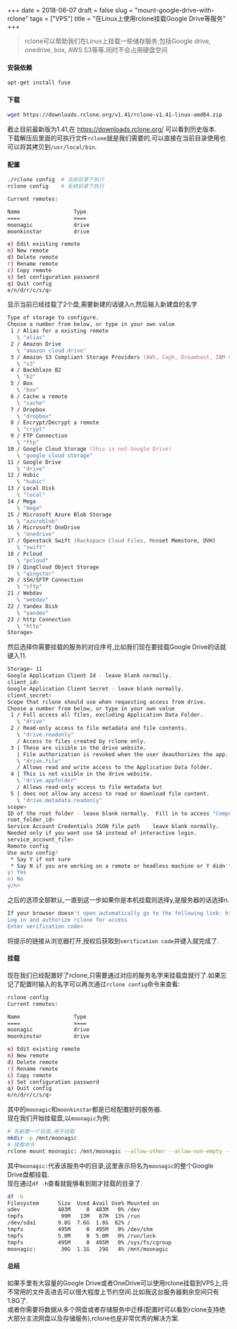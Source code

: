 +++
date = 2018-06-07
draft = false
slug = "mount-google-drive-with-rclone"
tags = ["VPS"]
title = "在Linux上使用rclone挂载Google Drive等服务"
+++

> rclone可以帮助我们在Linux上挂载一些储存服务,包括Google drive, onedrive, box, AWS S3等等.同时不会占用硬盘空间

#### 安装依赖
```zsh
apt-get install fuse
```

#### 下载
```zsh
wget https://downloads.rclone.org/v1.41/rclone-v1.41-linux-amd64.zip
```
截止目前最新版为1.41,在 https://downloads.rclone.org/ 可以看到历史版本.  
下载解压后里面的可执行文件`rclone`就是我们需要的,可以直接在当前目录使用也可以将其拷贝到`/usr/local/bin`.  

#### 配置
```zsh
./rclone config  # 当前目录下执行
rclone config    # 系统目录下执行

Current remotes:

Name                 Type
====                 ====
moonagic             drive
moonkinstar          drive

e) Edit existing remote
n) New remote
d) Delete remote
r) Rename remote
c) Copy remote
s) Set configuration password
q) Quit config
e/n/d/r/c/s/q>
```
显示当前已经挂载了2个盘,需要新建的话键入n,然后输入新建盘的名字  
```zsh
Type of storage to configure.
Choose a number from below, or type in your own value
 1 / Alias for a existing remote
   \ "alias"
 2 / Amazon Drive
   \ "amazon cloud drive"
 3 / Amazon S3 Compliant Storage Providers (AWS, Ceph, Dreamhost, IBM COS, Minio)
   \ "s3"
 4 / Backblaze B2
   \ "b2"
 5 / Box
   \ "box"
 6 / Cache a remote
   \ "cache"
 7 / Dropbox
   \ "dropbox"
 8 / Encrypt/Decrypt a remote
   \ "crypt"
 9 / FTP Connection
   \ "ftp"
10 / Google Cloud Storage (this is not Google Drive)
   \ "google cloud storage"
11 / Google Drive
   \ "drive"
12 / Hubic
   \ "hubic"
13 / Local Disk
   \ "local"
14 / Mega
   \ "mega"
15 / Microsoft Azure Blob Storage
   \ "azureblob"
16 / Microsoft OneDrive
   \ "onedrive"
17 / Openstack Swift (Rackspace Cloud Files, Memset Memstore, OVH)
   \ "swift"
18 / Pcloud
   \ "pcloud"
19 / QingCloud Object Storage
   \ "qingstor"
20 / SSH/SFTP Connection
   \ "sftp"
21 / Webdav
   \ "webdav"
22 / Yandex Disk
   \ "yandex"
23 / http Connection
   \ "http"
Storage>
```
然后选择你需要挂载的服务的对应序号,比如我们现在要挂载Google Drive的话就键入11.  
```zsh
Storage> 11
Google Application Client Id - leave blank normally.
client_id>
Google Application Client Secret - leave blank normally.
client_secret>
Scope that rclone should use when requesting access from drive.
Choose a number from below, or type in your own value
 1 / Full access all files, excluding Application Data Folder.
   \ "drive"
 2 / Read-only access to file metadata and file contents.
   \ "drive.readonly"
   / Access to files created by rclone only.
 3 | These are visible in the drive website.
   | File authorization is revoked when the user deauthorizes the app.
   \ "drive.file"
   / Allows read and write access to the Application Data folder.
 4 | This is not visible in the drive website.
   \ "drive.appfolder"
   / Allows read-only access to file metadata but
 5 | does not allow any access to read or download file content.
   \ "drive.metadata.readonly"
scope>
ID of the root folder - leave blank normally.  Fill in to access "Computers" folders. (see docs).
root_folder_id>
Service Account Credentials JSON file path  - leave blank normally.
Needed only if you want use SA instead of interactive login.
service_account_file>
Remote config
Use auto config?
 * Say Y if not sure
 * Say N if you are working on a remote or headless machine or Y didn't work
y) Yes
n) No
y/n>
```
之后的选项全部默认,一直到这一步如果你是本机挂载则选择y,是服务器的话选择n.  
```zsh
If your browser doesn't open automatically go to the following link: https://accounts.google.com/o/oauth2/auth?access_type=offline&client_id=202264815644.apps.googleusercontent.com&redirect_uri=urn%3Aietf%3Awg%3Aoauth%3A2.0%3Aoob&response_type=code&scope=https%3A%2F%2Fwww.googleapis.com%2Fauth%2Fdrive&state=34e2987e7d777e38342a7e3680df3c1d
Log in and authorize rclone for access
Enter verification code>
```
将提示的链接从浏览器打开,授权后获取到`verification code`并键入就完成了.  
#### 挂载
现在我们已经配置好了rclone,只需要通过对应的服务名字来挂载盘就行了.如果忘记了配置时输入的名字可以再次通过`rclone config`命令来查看:
```zsh
rclone config
Current remotes:

Name                 Type
====                 ====
moonagic             drive
moonkinstar          drive

e) Edit existing remote
n) New remote
d) Delete remote
r) Rename remote
c) Copy remote
s) Set configuration password
q) Quit config
e/n/d/r/c/s/q>
```
其中的`moonagic`和`moonkinstar`都是已经配置好的服务器.  
现在我们开始挂载盘,以`moonagic`为例:

```zsh
# 先新建一个目录,用于挂载
mkdir -p /mnt/moonagic
# 挂载命令
rclone mount moonagic: /mnt/moonagic --allow-other --allow-non-empty --vfs-cache-mode writes
```
其中`moonagic:`代表该服务中的目录,这里表示将名为`moonagic`的整个Google Drive盘都挂载.  
现在通过`df -h`查看就能够看到刚才挂载的目录了.  
```zsh
df -h
Filesystem      Size  Used Avail Use% Mounted on
udev            483M     0  483M   0% /dev
tmpfs            99M   13M   87M  13% /run
/dev/sda1       9.8G  7.6G  1.8G  82% /
tmpfs           495M     0  495M   0% /dev/shm
tmpfs           5.0M     0  5.0M   0% /run/lock
tmpfs           495M     0  495M   0% /sys/fs/cgroup
moonagic:        30G  1.1G   29G   4% /mnt/moonagic
```

#### 总结
如果手里有大容量的Google Drive或者OneDrive可以使用rclone挂载到VPS上,将不常用的文件丢进去可以很大程度上节约空间.比如我这台服务器剩余空间只有1.8G了.    
或者你需要将数据从多个网盘或者存储服务中迁移(配置时可以看到rclone支持绝大部分主流网盘以及存储服务),rclone也是非常优秀的解决方案.  
